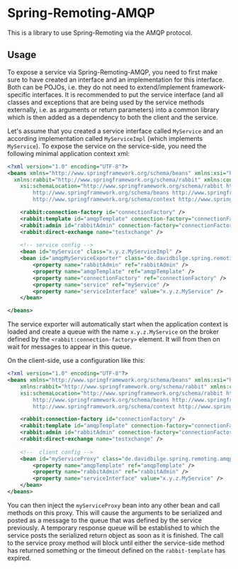 Spring-Remoting-AMQP
====================

This is a library to use Spring-Remoting via the AMQP protocol.

Usage
-----
To expose a service via Spring-Remoting-AMQP, you need to first make sure to have created an interface and an implementation for this interface. Both can be POJOs, i.e. they do not need to extend/implement framework-specific interfaces. It is recommended to put the service interface (and all classes and exceptions that are being used by the service methods externally, i.e. as arguments or return parameters) into a common library which is then added as a dependency to both the client and the service.

Let's assume that you created a service interface called `MyService` and an according implementation called `MyServiceImpl` (which implements `MyService`). To expose the service on the service-side, you need the following minimal application context xml:

```xml
<?xml version="1.0" encoding="UTF-8"?>
<beans xmlns="http://www.springframework.org/schema/beans" xmlns:xsi="http://www.w3.org/2001/XMLSchema-instance"
  xmlns:rabbit="http://www.springframework.org/schema/rabbit" xmlns:context="http://www.springframework.org/schema/context"
	xsi:schemaLocation="http://www.springframework.org/schema/rabbit http://www.springframework.org/schema/rabbit/spring-rabbit.xsd
		http://www.springframework.org/schema/beans http://www.springframework.org/schema/beans/spring-beans.xsd
		http://www.springframework.org/schema/context http://www.springframework.org/schema/context/spring-context-3.2.xsd">

	<rabbit:connection-factory id="connectionFactory" />
	<rabbit:template id="amqpTemplate" connection-factory="connectionFactory" reply-timeout="50000" />
	<rabbit:admin id="rabbitAdmin" connection-factory="connectionFactory" />
	<rabbit:direct-exchange name="testxchange" />
	
	<!-- service config -->
	<bean id="myService" class="x.y.z.MyServiceImpl" />
	<bean id="amqpMyServiceExporter" class="de.davidbilge.spring.remoting.amqp.service.AmqpServiceExporter">
		<property name="rabbitAdmin" ref="rabbitAdmin" />
		<property name="amqpTemplate" ref="amqpTemplate" />
		<property name="connectionFactory" ref="connectionFactory" />
		<property name="service" ref="myService" />
		<property name="serviceInterface" value="x.y.z.MyService" />
	</bean>

</beans>
```

The service exporter will automatically start when the application context is loaded and create a queue with the name `x.y.z.MyService` on the broker defined by the `<rabbit:connection-factory>` element. It will from then on wait for messages to appear in this queue.

On the client-side, use a configuration like this:
```xml
<?xml version="1.0" encoding="UTF-8"?>
<beans xmlns="http://www.springframework.org/schema/beans" xmlns:xsi="http://www.w3.org/2001/XMLSchema-instance"
	xmlns:rabbit="http://www.springframework.org/schema/rabbit" xmlns:context="http://www.springframework.org/schema/context"
	xsi:schemaLocation="http://www.springframework.org/schema/rabbit http://www.springframework.org/schema/rabbit/spring-rabbit.xsd
		http://www.springframework.org/schema/beans http://www.springframework.org/schema/beans/spring-beans.xsd
		http://www.springframework.org/schema/context http://www.springframework.org/schema/context/spring-context-3.2.xsd">

	<rabbit:connection-factory id="connectionFactory" />
	<rabbit:template id="amqpTemplate" connection-factory="connectionFactory" reply-timeout="50000" />
	<rabbit:admin id="rabbitAdmin" connection-factory="connectionFactory" />
	<rabbit:direct-exchange name="testxchange" />
	
	<!--  client config -->
	<bean id="myServiceProxy" class="de.davidbilge.spring.remoting.amqp.client.AmqpProxyFactoryBean">
		<property name="amqpTemplate" ref="amqpTemplate" />
		<property name="rabbitAdmin" ref="rabbitAdmin" />
		<property name="serviceInterface" value="x.y.z.MyService" />
	</bean>
</beans>
```

You can then inject the `myServiceProxy` bean into any other bean and call methods on this proxy. This will cause the arguments to be serialized and posted as a message to the queue that was defined by the service previously. A temporary response queue will be established to which the service posts the serialized return object as soon as it is finished. The call to the service proxy method will block until either the service-side method has returned something or the timeout defined on the `rabbit-template` has expired.
